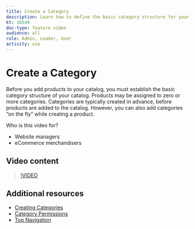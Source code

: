 ```yaml
---
title: Create a Category
description: Learn how to define the basic category structure for your product catalog.
kt: 10549
doc-type: feature video
audience: all
role: Admin, Leader, User
activity: use
---
```

# Create a Category

Before you add products to your catalog, you must establish the basic category structure of your catalog. Products may be assigned to zero or more categories. Categories are typically created in advance, before products are added to the catalog. However, you can also add categories “on the fly” while creating a product. 

Who is this video for?

- Website managers
- eCommerce merchandisers

## Video content

>[!VIDEO](https://video.tv.adobe.com/v/343746?quality=12&learn=on)

## Additional resources

- [Creating Categories](https://docs.magento.com/user-guide/catalog/category-create.html)
- [Category Permissions](https://docs.magento.com/user-guide/catalog/category-permissions.html)
- [Top Navigation](https://docs.magento.com/user-guide/catalog/navigation-top.html)
